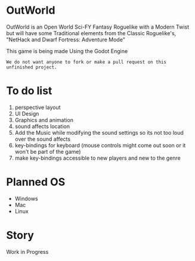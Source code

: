 # OutWorld


OutWorld is an Open World Sci-FY Fantasy Roguelike with a Modern Twist but will have some Traditional elements from the Classic Roguelike's, "NetHack and Dwarf Fortress: Adventure Mode"

This game is being made Using the Godot Engine


``We do not want anyone to fork or make a pull request on this unfinished project.``

# To do list

1. perspective layout
2. UI Design
3. Graphics and animation
4. sound affects location
5. Add the Music while modifying the sound settings so its not too loud over the sound affects
6. key-bindings for keyboard (mouse controls might come out soon or it won't be part of the game)
7. make key-bindings accessible to new players and new to the genre


# Planned OS

* Windows
* Mac
* Linux


# Story

Work in Progress